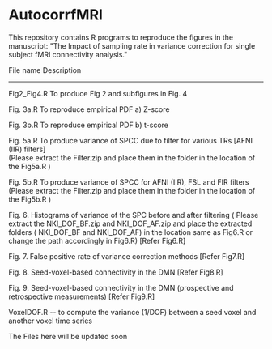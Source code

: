 # AutocorrfMRI
This repository contains R programs to reproduce the figures in the manuscript: "The Impact of sampling rate in variance correction for single subject fMRI connectivity analysis."


File name                   Description 
-----------      ---------------------------------------------------------------

Fig2_Fig4.R     To produce Fig 2 and subfigures in Fig. 4
 

Fig. 3a.R       To reproduce empirical PDF a) Z-score 

Fig. 3b.R       To reproduce empirical PDF b) t-score

Fig. 5a.R       To produce variance of SPCC due to filter for various TRs [AFNI (IIR) filters]  
                (Please extract the Filter.zip and place them in the folder in the location of the Fig5a.R ) 

Fig. 5b.R       To produce variance of SPCC for AFNI (IIR), FSL and FIR filters  
                (Please extract the Filter.zip and place them in the folder in the location of the Fig5b.R ) 


Fig. 6. Histograms of variance of the SPC before and after filtering 
( Please extract the NKI_DOF_BF.zip  and NKI_DOF_AF.zip and place the extracted folders ( NKI_DOF_BF and NKI_DOF_AF) in the  location same as  Fig6.R  or change the path accordingly in Fig6.R)  [Refer Fig6.R]

Fig. 7. False positive rate of variance correction methods [Refer Fig7.R]



Fig. 8. Seed-voxel-based connectivity in the DMN    [Refer Fig8.R]

Fig. 9. Seed-voxel-based connectivity in the DMN  (prospective and retrospective measurements)  [Refer Fig9.R]



VoxelDOF.R  -- to compute the variance (1/DOF) between a seed voxel and another voxel time series

   
 


The Files here will be updated soon
